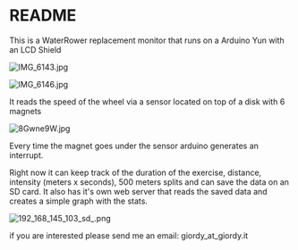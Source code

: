 # README #

This is a WaterRower replacement monitor that runs on a Arduino Yun with an LCD Shield

![IMG_6143.jpg](https://bitbucket.org/repo/XdXBrG/images/1518004658-IMG_6143.jpg)

![IMG_6146.jpg](https://bitbucket.org/repo/XdXBrG/images/3418155426-IMG_6146.jpg)

It reads the speed of the wheel via a sensor located on top of a disk with 6 magnets

![8Gwne9W.jpg](https://bitbucket.org/repo/XdXBrG/images/2013458362-8Gwne9W.jpg)  

Every time the magnet goes under the sensor arduino generates an interrupt.

Right now it can keep track of the duration of the exercise, distance, intensity (meters x seconds), 500 meters splits and can save the data on an SD card. It also has it's own web server that reads the saved data and creates a simple graph with the stats.

![192_168_145_103_sd_.png](https://bitbucket.org/repo/XdXBrG/images/2373117926-192_168_145_103_sd_.png)

if you are interested please send me an email: giordy_at_giordy.it